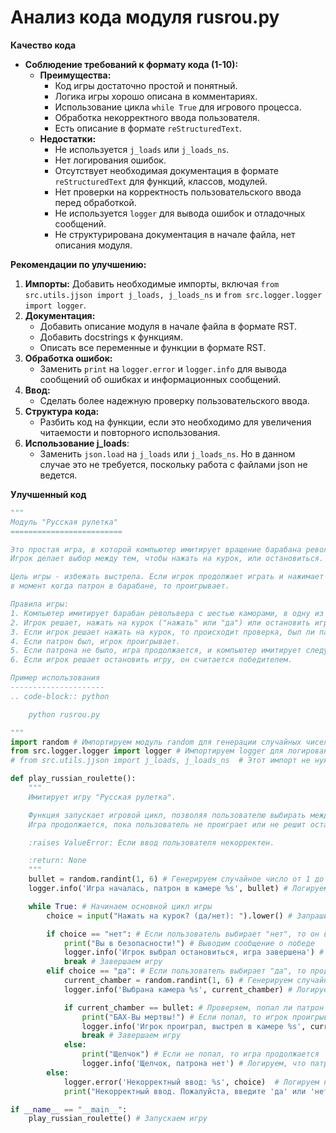 # Анализ кода модуля rusrou.py

**Качество кода**

- **Соблюдение требований к формату кода (1-10):**
    -   **Преимущества:**
        - Код игры достаточно простой и понятный.
        - Логика игры хорошо описана в комментариях.
        - Использование цикла `while True` для игрового процесса.
        - Обработка некорректного ввода пользователя.
        - Есть описание в формате  `reStructuredText`.
    -   **Недостатки:**
        -  Не используется `j_loads` или `j_loads_ns`.
        -  Нет логирования ошибок.
        -  Отсутствует необходимая документация в формате `reStructuredText` для функций, классов, модулей.
        -  Нет проверки на корректность пользовательского ввода перед обработкой.
        -  Не используется `logger` для вывода ошибок и отладочных сообщений.
        -  Не структурирована документация в начале файла, нет описания модуля.

**Рекомендации по улучшению:**

1.  **Импорты:** Добавить необходимые импорты, включая `from src.utils.jjson import j_loads, j_loads_ns` и `from src.logger.logger import logger`.
2.  **Документация:**
    -   Добавить описание модуля в начале файла в формате RST.
    -   Добавить docstrings к функциям.
    -   Описать все переменные и функции в формате RST.
3.  **Обработка ошибок:**
    -   Заменить `print` на `logger.error` и `logger.info` для вывода сообщений об ошибках и информационных сообщений.
4.  **Ввод:**
    -   Сделать более надежную проверку пользовательского ввода.
5.  **Структура кода:**
    -   Разбить код на функции, если это необходимо для увеличения читаемости и повторного использования.
6.  **Использование j_loads**:
    -   Заменить `json.load` на `j_loads` или `j_loads_ns`. Но в данном случае это не требуется, поскольку работа с файлами json не ведется.

**Улучшенный код**
```python
"""
Модуль "Русская рулетка"
=========================

Это простая игра, в которой компьютер имитирует вращение барабана револьвера с одним патроном.
Игрок делает выбор между тем, чтобы нажать на курок, или остановиться.

Цель игры - избежать выстрела. Если игрок продолжает играть и нажимает на курок
в момент когда патрон в барабане, то проигрывает.

Правила игры:
1. Компьютер имитирует барабан револьвера с шестью каморами, в одну из которых случайным образом помещается патрон.
2. Игрок решает, нажать на курок ("нажать" или "да") или остановить игру ("нет").
3. Если игрок решает нажать на курок, то происходит проверка, был ли патрон в текущей каморе.
4. Если патрон был, игрок проигрывает.
5. Если патрона не было, игра продолжается, и компьютер имитирует следующее вращение барабана.
6. Если игрок решает остановить игру, он считается победителем.

Пример использования
---------------------
.. code-block:: python

    python rusrou.py

"""
import random # Импортируем модуль random для генерации случайных чисел
from src.logger.logger import logger # Импортируем logger для логирования ошибок
# from src.utils.jjson import j_loads, j_loads_ns  # Этот импорт не нужен, так как нет работы с файлами json

def play_russian_roulette():
    """
    Имитирует игру "Русская рулетка".

    Функция запускает игровой цикл, позволяя пользователю выбирать между нажатием на курок и остановкой игры.
    Игра продолжается, пока пользователь не проиграет или не решит остановиться.

    :raises ValueError: Если ввод пользователя некорректен.

    :return: None
    """
    bullet = random.randint(1, 6) # Генерируем случайное число от 1 до 6, которое будет номером каморы с патроном
    logger.info('Игра началась, патрон в камере %s', bullet) # Логируем начало игры и номер камеры с патроном

    while True: # Начинаем основной цикл игры
        choice = input("Нажать на курок? (да/нет): ").lower() # Запрашиваем у пользователя выбор: нажать или нет

        if choice == "нет": # Если пользователь выбирает "нет", то он выигрывает
            print("Вы в безопасности!") # Выводим сообщение о победе
            logger.info('Игрок выбрал остановиться, игра завершена') # Логируем завершение игры
            break # Завершаем игру
        elif choice == "да": # Если пользователь выбирает "да", то продолжаем игру
            current_chamber = random.randint(1, 6) # Генерируем случайное число от 1 до 6, которое будет номером текущей каморы
            logger.info('Выбрана камера %s', current_chamber) # Логируем номер текущей камеры

            if current_chamber == bullet: # Проверяем, попал ли патрон в текущую камору
                print("БАХ-Вы мертвы!") # Если попал, то игрок проигрывает
                logger.info('Игрок проиграл, выстрел в камере %s', current_chamber) # Логируем проигрыш игрока
                break # Завершаем игру
            else:
                print("Щелчок") # Если не попал, то игра продолжается
                logger.info('Щелчок, патрона нет') # Логируем, что патрона нет
        else:
            logger.error('Некорректный ввод: %s', choice)  # Логируем некорректный ввод
            print("Некорректный ввод. Пожалуйста, введите 'да' или 'нет'.") # Выводим сообщение о некорректном вводе

if __name__ == "__main__":
    play_russian_roulette() # Запускаем игру
```